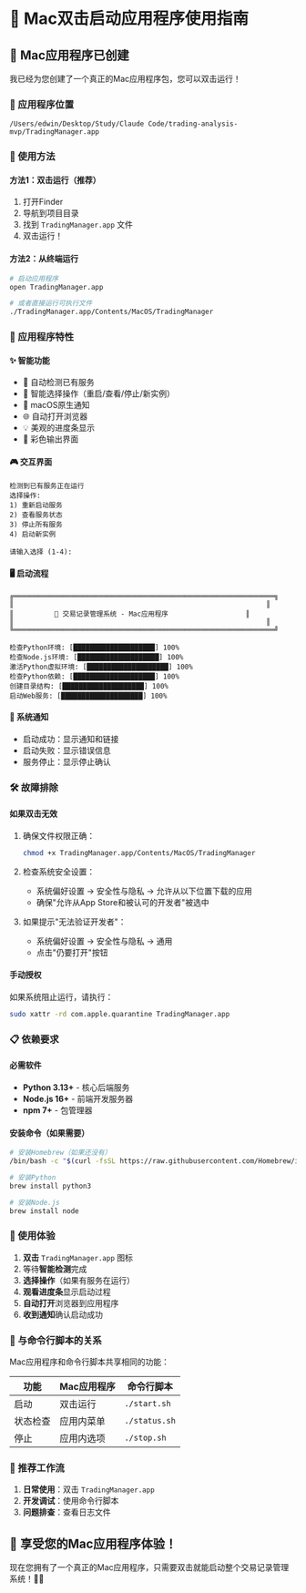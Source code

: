 # 🍎 Mac双击启动应用程序使用指南

## 🎯 Mac应用程序已创建

我已经为您创建了一个真正的Mac应用程序包，您可以双击运行！

### 📍 应用程序位置
```
/Users/edwin/Desktop/Study/Claude Code/trading-analysis-mvp/TradingManager.app
```

### 🚀 使用方法

#### 方法1：双击运行（推荐）
1. 打开Finder
2. 导航到项目目录
3. 找到 `TradingManager.app` 文件
4. 双击运行！

#### 方法2：从终端运行
```bash
# 启动应用程序
open TradingManager.app

# 或者直接运行可执行文件
./TradingManager.app/Contents/MacOS/TradingManager
```

### 🎨 应用程序特性

#### ✨ 智能功能
- 🔄 自动检测已有服务
- 🎯 智能选择操作（重启/查看/停止/新实例）
- 📱 macOS原生通知
- 🌐 自动打开浏览器
- 💡 美观的进度条显示
- 🎊 彩色输出界面

#### 🎮 交互界面
```
检测到已有服务正在运行
选择操作:
1) 重新启动服务
2) 查看服务状态
3) 停止所有服务
4) 启动新实例

请输入选择 (1-4):
```

#### 🖥️ 启动流程
```
╔════════════════════════════════════════════════════════════════╗
║                                                              ║
║          🚀 交易记录管理系统 - Mac应用程序                   ║
║                                                              ║
╚════════════════════════════════════════════════════════════════╝

检查Python环境: [████████████████████] 100%
检查Node.js环境: [████████████████████] 100%
激活Python虚拟环境: [████████████████████] 100%
检查Python依赖: [████████████████████] 100%
创建目录结构: [████████████████████] 100%
启动Web服务: [████████████████████] 100%
```

#### 📱 系统通知
- 启动成功：显示通知和链接
- 启动失败：显示错误信息
- 服务停止：显示停止确认

### 🛠️ 故障排除

#### 如果双击无效
1. 确保文件权限正确：
   ```bash
   chmod +x TradingManager.app/Contents/MacOS/TradingManager
   ```

2. 检查系统安全设置：
   - 系统偏好设置 → 安全性与隐私 → 允许从以下位置下载的应用
   - 确保"允许从App Store和被认可的开发者"被选中

3. 如果提示"无法验证开发者"：
   - 系统偏好设置 → 安全性与隐私 → 通用
   - 点击"仍要打开"按钮

#### 手动授权
如果系统阻止运行，请执行：
```bash
sudo xattr -rd com.apple.quarantine TradingManager.app
```

### 📋 依赖要求

#### 必需软件
- **Python 3.13+** - 核心后端服务
- **Node.js 16+** - 前端开发服务器
- **npm 7+** - 包管理器

#### 安装命令（如果需要）
```bash
# 安装Homebrew（如果还没有）
/bin/bash -c "$(curl -fsSL https://raw.githubusercontent.com/Homebrew/install/HEAD/install.sh)"

# 安装Python
brew install python3

# 安装Node.js
brew install node
```

### 🎊 使用体验

1. **双击** `TradingManager.app` 图标
2. 等待**智能检测**完成
3. **选择操作**（如果有服务在运行）
4. **观看进度条**显示启动过程
5. **自动打开**浏览器到应用程序
6. **收到通知**确认启动成功

### 🔄 与命令行脚本的关系

Mac应用程序和命令行脚本共享相同的功能：

| 功能 | Mac应用程序 | 命令行脚本 |
|------|-------------|-------------|
| 启动 | 双击运行 | `./start.sh` |
| 状态检查 | 应用内菜单 | `./status.sh` |
| 停止 | 应用内选项 | `./stop.sh` |

### 🎯 推荐工作流

1. **日常使用**：双击 `TradingManager.app`
2. **开发调试**：使用命令行脚本
3. **问题排查**：查看日志文件

## 🎉 享受您的Mac应用程序体验！

现在您拥有了一个真正的Mac应用程序，只需要双击就能启动整个交易记录管理系统！🍎✨